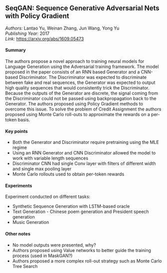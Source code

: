 ## SeqGAN: Sequence Generative Adversarial Nets with Policy Gradient
_Authors:_ Lantao Yu, Weinan Zhang, Jun Wang, Yong Yu   
_Publishing Year:_ 2017   
_Link:_ https://arxiv.org/abs/1609.05473   

#### Summary
The authors propose a novel approach to training neural models for Language Generation using the Adversarial training framework. The model proposed in the paper consists of an RNN based Generator and a CNN-based Discriminator. The Discriminator was expected to discriminate between fake and real sequences, the Generator was expected to output high quality sequences that would consistently trick the Discriminator. Because the outputs of the Generator are discrete, the signal coming from the Discriminator could not be passed using backpropagation back to the Generator. The authors proposed using Policy Gradient methods to overcome this issue. To solve the problem of Credit Assignment the authors proposed using Monte Carlo roll-outs to approximate the rewards on a per-token basis.

#### Key points
- Both the Generator and Discriminator require pretraining using the MLE regime
- Using an RNN Generator and CNN Discriminator allowed the model to work with variable length sequences
- Discriminator CNN had single Conv layer with filters of different width and single max pooling layer
- Monte Carlo rollouts used to obtain per-token rewards

#### Experiments
Experiment conducted on different tasks:
- Synthetic Sequence Generation with LSTM-based oracle
- Text Generation - Chinese poem generation and President speech generation
- Music Generation


#### Other notes
- No model outputs were presented, why?
- Authors proposed using Value networks to better guide the training process (used in MaskGAN?)
- Authors proposed a more complex roll-out strategy such as Monte Carlo Tree Search
